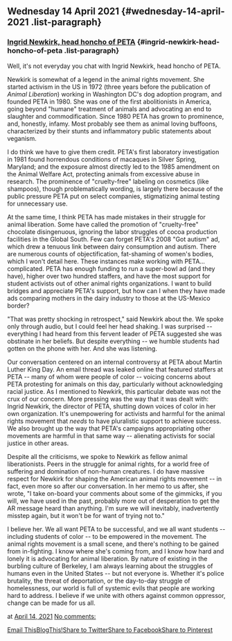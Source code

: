 ## Wednesday 14 April 2021 {#wednesday-14-april-2021 .list-paragraph}

### [Ingrid Newkirk, head honcho of PETA](https://www.rohanprasad.org/2021/04/ingrid-newkirk-head-honcho-of-peta.html)  {#ingrid-newkirk-head-honcho-of-peta .list-paragraph}

Well, it\'s not everyday you chat with Ingrid Newkirk, head honcho of
PETA.

Newkirk is somewhat of a legend in the animal rights movement. She
started activism in the US in 1972 (three years before the publication
of *Animal Liberation*) working in Washington DC\'s dog adoption
program, and founded PETA in 1980. She was one of the first
abolitionists in America, going beyond \"humane\" treatment of animals
and advocating an end to slaughter and commodification. Since 1980 PETA
has grown to prominence, and, honestly, infamy. Most probably see them
as animal loving buffoons, characterized by their stunts and
inflammatory public statements about veganism.

I do think we have to give them credit. PETA\'s first laboratory
investigation in 1981 found horrendous conditions of macaques in Silver
Spring, Maryland; and the exposure almost directly led to the 1985
amendment on the Animal Welfare Act, protecting animals from excessive
abuse in research. The prominence of \"cruelty-free\" labeling on
cosmetics (like shampoos), though problematically wording, is largely
there because of the public pressure PETA put on select companies,
stigmatizing animal testing for unnecessary use.

At the same time, I think PETA has made mistakes in their struggle for
animal liberation. Some have called the promotion of \"cruelty-free\"
chocolate disingenuous, ignoring the labor struggles of cocoa production
facilities in the Global South. Few can forget PETA\'s 2008 \"Got
autism\" ad, which drew a tenuous link between dairy consumption and
autism. There are numerous counts of objectification, fat-shaming of
women\'s bodies, which I won\'t detail here. These instances make
working with PETA\... complicated. PETA has enough funding to run a
super-bowl ad (and they have), higher over two hundred staffers, and
have the most support for student activists out of other animal rights
organizations. I want to build bridges and appreciate PETA\'s support,
but how can I when they have made ads comparing mothers in the dairy
industry to those at the US-Mexico border?

\"That was pretty shocking in retrospect,\" said Newkirk about the. We
spoke only through audio, but I could feel her head shaking. I was
surprised \-- everything I had heard from this fervent leader of PETA
suggested she was obstinate in her beliefs. But despite everything \--
we humble students had gotten on the phone with her. And she was
listening.

Our conversation centered on an internal controversy at PETA about
Martin Luther King Day. An email thread was leaked online that featured
staffers at PETA \-- many of whom were people of color \-- voicing
concerns about PETA protesting for animals on this day, particularly
without acknowledging racial justice. As I mentioned to Newkirk, this
particular debate was not the crux of our concern. More pressing was the
way that it was dealt with: Ingrid Newkirk, the director of PETA,
shutting down voices of color in her own organization. It\'s
unempowering for activists and harmful for the animal rights movement
that *needs* to have pluralistic support to achieve success. We also
brought up the way that PETA\'s campaigns appropriating other movements
are harmful in that same way \-- alienating activists for social justice
in other areas.

Despite all the criticisms, we spoke to Newkirk as fellow animal
liberationists. Peers in the struggle for animal rights, for a world
free of suffering and domination of non-human creatures. I do have
massive respect for Newkirk for shaping the American animal rights
movement \-- in fact, even more so after our conversation. In her memo
to us after, she wrote, \"I take on-board your comments about some of
the gimmicks, if you will, we have used in the past, probably more out
of desperation to get the AR message heard than anything. I\'m sure we
will inevitably, inadvertently misstep again, but it won\'t be for want
of trying not to.\"

I believe her. We all want PETA to be successful, and we all want
students \-- including students of color \-- to be empowered in the
movement. The animal rights movement is a small scene, and there\'s
nothing to be gained from in-fighting. I know where she\'s coming from,
and I know how hard and lonely it is advocating for animal liberation.
By nature of existing in the burbling culture of Berkeley, I am always
learning about the struggles of humans even in the United States \-- but
not everyone is. Whether it\'s police brutality, the threat of
deportation, or the day-to-day struggle of homelessness, our world is
full of systemic evils that people are working hard to address. I
believe if we unite with others against common oppressor, change can be
made for us all.

at [April 14,
2021](https://www.rohanprasad.org/2021/04/ingrid-newkirk-head-honcho-of-peta.html)
[No
comments:](https://www.rohanprasad.org/2021/04/ingrid-newkirk-head-honcho-of-peta.html#comment-form)

[Email
This](https://www.blogger.com/share-post.g?blogID=597296393545314941&postID=5088204817588930294&target=email)[BlogThis!](https://www.blogger.com/share-post.g?blogID=597296393545314941&postID=5088204817588930294&target=blog)[Share
to
Twitter](https://www.blogger.com/share-post.g?blogID=597296393545314941&postID=5088204817588930294&target=twitter)[Share
to
Facebook](https://www.blogger.com/share-post.g?blogID=597296393545314941&postID=5088204817588930294&target=facebook)[Share
to
Pinterest](https://www.blogger.com/share-post.g?blogID=597296393545314941&postID=5088204817588930294&target=pinterest)


